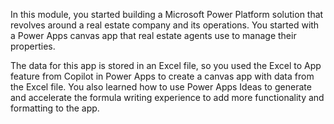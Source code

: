In this module, you started building a Microsoft Power Platform solution that revolves around a real estate company and its operations. You started with a Power Apps canvas app that real estate agents use to manage their properties.

The data for this app is stored in an Excel file, so you used the Excel to App feature from Copilot in Power Apps to create a canvas app with data from the Excel file. You also learned how to use Power Apps Ideas to generate and accelerate the formula writing experience to add more functionality and formatting to the app.
